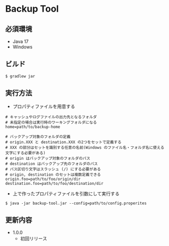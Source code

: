 # Backup Tool

## 必須環境

- Java 17
- Windows

## ビルド

```
$ gradlew jar
```

## 実行方法

- プロパティファイルを用意する

```properties
# キャッシュやログファイルの出力先となるフォルダ
# 未指定の場合は実行時のワーキングフォルダになる
home=path/to/backup-home

# バックアップ対象のフォルダの定義
# origin.XXX と destination.XXX の2つをセットで定義する
# XXX の部分はセットを識別する任意の名前(Windows のファイル名・フォルダ名に使える文字にする必要がある)
# origin はバックアップ対象のフォルダのパス
# destination はバックアップ先のフォルダのパス
# パス区切り文字はスラッシュ (/) にする必要がある
# origin, destination のセットは複数定義できる
origin.foo=path/to/foo/origin/dir
destination.foo=path/to/foo/destination/dir
```

- 上で作ったプロパティファイルを引数にして実行する

```
$ java -jar backup-tool.jar --config=path/to/config.properites
```

## 更新内容

- 1.0.0
  - 初回リリース
